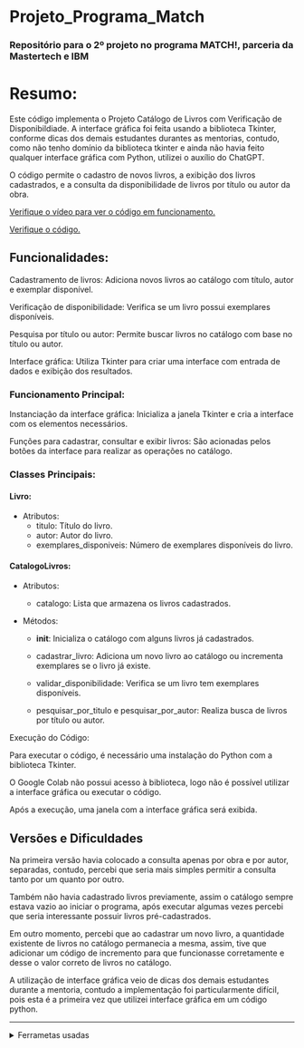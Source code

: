 # Projeto_Programa_Match

### Repositório para o 2º projeto no programa MATCH!, parceria da Mastertech e IBM

# Resumo:

Este código implementa o Projeto Catálogo de Livros com Verificação de Disponibildiade. A interface gráfica foi feita usando a biblioteca Tkinter, conforme dicas dos demais estudantes durantes as mentorias, contudo, como não tenho domínio da biblioteca tkinter e ainda não havia feito qualquer interface gráfica com Python, utilizei o auxílio do ChatGPT.

O código permite o cadastro de novos livros, a exibição dos livros cadastrados, e a consulta da disponibilidade de livros por título ou autor da obra.

[Verifique o vídeo para ver o código em funcionamento.](/Projeto_Catalogo_De_Livros.mp4)

[Verifique o código.](/Catalogo.py)

## Funcionalidades:

Cadastramento de livros: Adiciona novos livros ao catálogo com título, autor e exemplar disponível.

Verificação de disponibilidade: Verifica se um livro possui exemplares disponíveis.

Pesquisa por título ou autor: Permite buscar livros no catálogo com base no título ou autor.

Interface gráfica: Utiliza Tkinter para criar uma interface com entrada de dados e exibição dos resultados.

### Funcionamento Principal:

Instanciação da interface gráfica: Inicializa a janela Tkinter e cria a interface com os elementos necessários.

Funções para cadastrar, consultar e exibir livros: São acionadas pelos botões da interface para realizar as operações no catálogo.

### Classes Principais:

#### Livro:

* Atributos:
    * titulo: Título do livro.
    * autor: Autor do livro.
    * exemplares_disponiveis: Número de exemplares disponíveis do livro.

#### CatalogoLivros:

* Atributos:

    * catalogo: Lista que armazena os livros cadastrados.

* Métodos:

    * __init__: Inicializa o catálogo com alguns livros já cadastrados.

    * cadastrar_livro: Adiciona um novo livro ao catálogo ou incrementa exemplares se o livro já existe.

    * validar_disponibilidade: Verifica se um livro tem exemplares disponíveis.

    * pesquisar_por_titulo e pesquisar_por_autor: Realiza busca de livros por título ou autor.

Execução do Código:

Para executar o código, é necessário uma instalação do Python com a biblioteca Tkinter.

O Google Colab não possui acesso à biblioteca, logo não é possível utilizar a interface gráfica ou executar o código.

Após a execução, uma janela com a interface gráfica será exibida.

## Versões e Dificuldades

Na primeira versão havia colocado a consulta apenas por obra e por autor, separadas, contudo, percebi que seria mais simples permitir a consulta tanto por um quanto por outro.

Também não havia cadastrado livros previamente, assim o catálogo sempre estava vazio ao iniciar o programa, após executar algumas vezes percebi que seria interessante possuir livros pré-cadastrados.

Em outro momento, percebi que ao cadastrar um novo livro, a quantidade existente de livros no catálogo permanecia a mesma, assim, tive que adicionar um código de incremento para que funcionasse corretamente e desse o valor correto de livros no catálogo.

A utilização de interface gráfica veio de dicas dos demais estudantes durante a mentoria, contudo a implementação foi particularmente difícil, pois esta é a primeira vez que utilizei interface gráfica em um código python.

---

<details close>
    <summary>Ferrametas usadas</summary>
    Código: VSCode
    Gravação de Tela: OBS Studio
    Edição de Vídeo: Microsoft Clipchamp    
</details>
